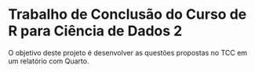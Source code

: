 
# Trabalho de Conclusão do Curso de R para Ciência de Dados 2

<!-- badges: start -->
<!-- badges: end -->

O objetivo deste projeto é desenvolver as questões propostas no TCC em um relatório com Quarto.

